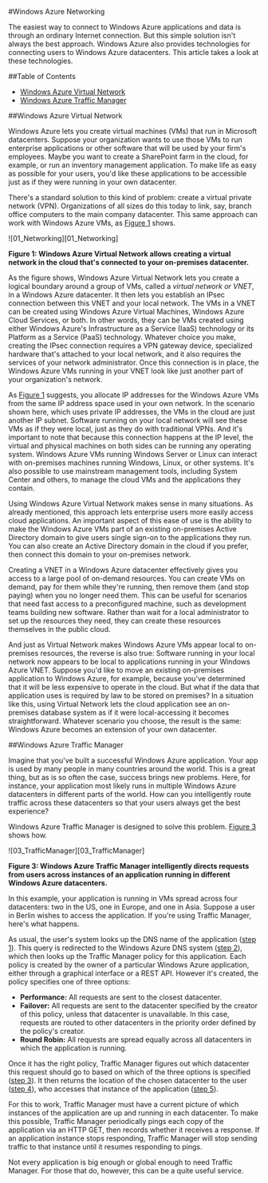 #Windows Azure Networking

The easiest way to connect to Windows Azure applications and data is through an ordinary Internet connection. But this simple solution isn't always the best approach. Windows Azure also provides technologies for connecting users to Windows Azure datacenters.  This article takes a look at these technologies. 

##Table of Contents      
- [Windows Azure Virtual Network](#Vnet)
- [Windows Azure Traffic Manager](#TrafficMngr)

<a name="Vnet"></a>
##Windows Azure Virtual Network

Windows Azure lets you create virtual machines (VMs) that run in Microsoft datacenters. Suppose your organization wants to use those VMs to run enterprise applications or other software that will be used by your firm's employees. Maybe you want to create a SharePoint farm in the cloud, for example, or run an inventory management application. To make life as easy as possible for your users, you'd like these applications to be accessible just as if they were running in your own datacenter.

There's a standard solution to this kind of problem: create a virtual private network (VPN). Organizations of all sizes do this today to link, say, branch office computers to the main company datacenter. This same approach can work with Windows Azure VMs, as [Figure 1](#Fig1) shows.

<a name="Fig1"></a>![01_Networking][01_Networking]
  
**Figure 1: Windows Azure Virtual Network allows creating a virtual network in the cloud that's connected to your on-premises datacenter.**

As the figure shows, Windows Azure Virtual Network lets you create a logical boundary around a group of VMs, called a *virtual network or VNET*, in a Windows Azure datacenter. It then lets you establish an IPsec connection between this VNET and your local network.  The VMs in a VNET can be created using Windows Azure Virtual Machines, Windows Azure Cloud Services, or both. In other words, they can be VMs created using either Windows Azure's Infrastructure as a Service (IaaS) technology or its Platform as a Service (PaaS) technology.
Whatever choice you make, creating the IPsec connection requires a VPN gateway device, specialized hardware that's attached to your local network, and it also requires the services of your network administrator. Once this connection is in place, the Windows Azure VMs running in your VNET look like just another part of your organization's network.

As [Figure 1](#Fig1) suggests, you allocate IP addresses for the Windows Azure VMs from the same IP address space used in your own network. In the scenario shown here, which uses private IP addresses, the VMs in the cloud are just another IP subnet. Software running on your local network will see these VMs as if they were local, just as they do with traditional VPNs. And it's important to note that because this connection happens at the IP level, the virtual and physical machines on both sides can be running any operating system. Windows Azure VMs running Windows Server or Linux can interact with on-premises machines running Windows, Linux, or other systems. It's also possible to use mainstream management tools, including System Center and others, to manage the cloud VMs and the applications they contain.

Using Windows Azure Virtual Network makes sense in many situations. As already mentioned, this approach lets enterprise users more easily access cloud applications. An important aspect of this ease of use is the ability to make the Windows Azure VMs part of an existing on-premises Active Directory domain to give users single sign-on to the applications they run. You can also create an Active Directory domain in the cloud if you prefer, then connect this domain to your on-premises network.

Creating a VNET in a Windows Azure datacenter effectively gives you access to a large pool of on-demand resources. You can create VMs on demand, pay for them while they're running, then remove them (and stop paying) when you no longer need them. This can be useful for scenarios that need fast access to a preconfigured machine, such as development teams building new software. Rather than wait for a local administrator to set up the resources they need, they can create these resources themselves in the public cloud. 

And just as Virtual Network makes Windows Azure VMs appear local to on-premises resources, the reverse is also true: Software running in your local network now appears to be local to applications running in your Windows Azure VNET. Suppose you'd like to move an existing on-premises application to Windows Azure, for example, because you've determined that it will be less expensive to operate in the cloud. But what if the data that application uses is required by law to be stored on premises? In a situation like this, using Virtual Network lets the cloud application see an on-premises database system as if it were local-accessing it becomes straightforward. Whatever scenario you choose, the result is the same: Windows Azure becomes an extension of your own datacenter.

<a name="TrafficMngr"></a>
##Windows Azure Traffic Manager

Imagine that you've built a successful Windows Azure application. Your app is used by many people in many countries around the world. This is a great thing, but as is so often the case, success brings new problems. Here, for instance, your application most likely runs in multiple Windows Azure datacenters in different parts of the world. How can you intelligently route traffic across these datacenters so that your users always get the best experience?

Windows Azure Traffic Manager is designed to solve this problem. [Figure 3](#Fig3) shows how.

<a name="Fig3"></a>![03_TrafficManager][03_TrafficManager]
   
**Figure 3: Windows Azure Traffic Manager intelligently directs requests from users across instances of an application running in different Windows Azure datacenters.**

In this example, your application is running in VMs spread across four datacenters: two in the US, one in Europe, and one in Asia. Suppose a user in Berlin wishes to access the application. If you're using Traffic Manager, here's what happens.

As usual, the user's system looks up the DNS name of the application ([step 1](#Fig3)). This query is redirected to the Windows Azure DNS system ([step 2](#Fig3)), which then looks up the Traffic Manager policy for this application. Each policy is created by the owner of a particular Windows Azure application, either through a graphical interface or a REST API. However it's created, the policy specifies one of three options:

- **Performance:** All requests are sent to the closest datacenter. 
- **Failover:** All requests are sent to the datacenter specified by the creator of this policy, unless that datacenter is unavailable. In this case, requests are routed to other datacenters in the priority order defined by the policy's creator.
- **Round Robin:** All requests are spread equally across all datacenters in which the application is running.

Once it has the right policy, Traffic Manager figures out which datacenter this request should go to based on which of the three options is specified ([step 3](#Fig3)). It then returns the location of the chosen datacenter to the user ([step 4](#Fig3)), who accesses that instance of the application ([step 5](#Fig3)).

For this to work, Traffic Manager must have a current picture of which instances of the application are up and running in each datacenter. To make this possible, Traffic Manager periodically pings each copy of the application via an HTTP GET, then records whether it receives a response. If an application instance stops responding, Traffic Manager will stop sending traffic to that instance until it resumes responding to pings. 

Not every application is big enough or global enough to need Traffic Manager. For those that do, however, this can be a quite useful service.




